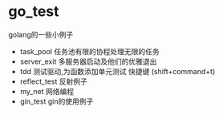 # go_test
golang的一些小例子

- task_pool 任务池有限的协程处理无限的任务
- server_exit 多服务器启动及他们的优雅退出
- tdd 测试驱动,为函数添加单元测试 快捷键 (shift+command+t)
- reflect_test 反射例子
- my_net 网络编程
- gin_test gin的使用例子